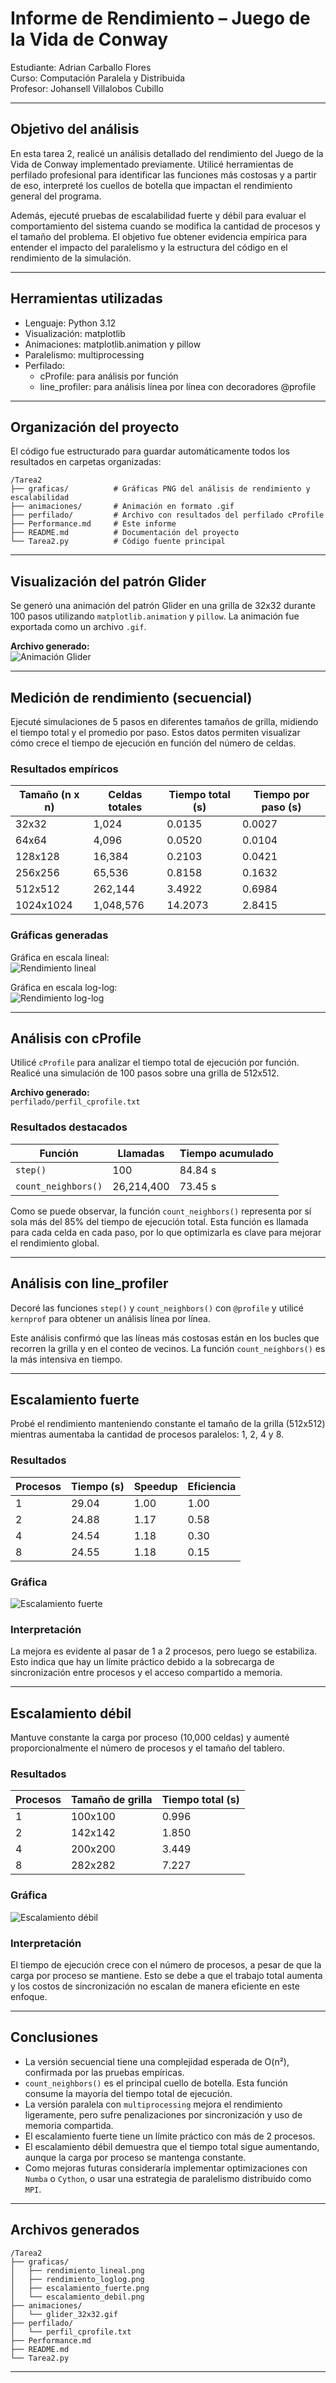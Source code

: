 # Informe de Rendimiento – Juego de la Vida de Conway

Estudiante: Adrian Carballo Flores  
Curso: Computación Paralela y Distribuida  
Profesor: Johansell Villalobos Cubillo  

---

## Objetivo del análisis

En esta tarea 2, realicé un análisis detallado del rendimiento del Juego de la Vida de Conway implementado previamente. Utilicé herramientas de perfilado profesional para identificar las funciones más costosas y a partir de eso, interpreté los cuellos de botella que impactan el rendimiento general del programa.

Además, ejecuté pruebas de escalabilidad fuerte y débil para evaluar el comportamiento del sistema cuando se modifica la cantidad de procesos y el tamaño del problema. El objetivo fue obtener evidencia empírica para entender el impacto del paralelismo y la estructura del código en el rendimiento de la simulación.

---

## Herramientas utilizadas

- Lenguaje: Python 3.12
- Visualización: matplotlib
- Animaciones: matplotlib.animation y pillow
- Paralelismo: multiprocessing
- Perfilado:
  - cProfile: para análisis por función
  - line_profiler: para análisis línea por línea con decoradores @profile

---

## Organización del proyecto

El código fue estructurado para guardar automáticamente todos los resultados en carpetas organizadas:

```
/Tarea2
├── graficas/          # Gráficas PNG del análisis de rendimiento y escalabilidad
├── animaciones/       # Animación en formato .gif
├── perfilado/         # Archivo con resultados del perfilado cProfile
├── Performance.md     # Este informe
├── README.md          # Documentación del proyecto
└── Tarea2.py          # Código fuente principal
```

---

## Visualización del patrón Glider

Se generó una animación del patrón Glider en una grilla de 32x32 durante 100 pasos utilizando `matplotlib.animation` y `pillow`. La animación fue exportada como un archivo `.gif`.

**Archivo generado:**  
![Animación Glider](animaciones/glider_32x32.gif)

---

## Medición de rendimiento (secuencial)

Ejecuté simulaciones de 5 pasos en diferentes tamaños de grilla, midiendo el tiempo total y el promedio por paso. Estos datos permiten visualizar cómo crece el tiempo de ejecución en función del número de celdas.

### Resultados empíricos

| Tamaño (n x n) | Celdas totales | Tiempo total (s) | Tiempo por paso (s) |
|----------------|----------------|------------------|----------------------|
| 32x32          | 1,024          | 0.0135           | 0.0027               |
| 64x64          | 4,096          | 0.0520           | 0.0104               |
| 128x128        | 16,384         | 0.2103           | 0.0421               |
| 256x256        | 65,536         | 0.8158           | 0.1632               |
| 512x512        | 262,144        | 3.4922           | 0.6984               |
| 1024x1024      | 1,048,576      | 14.2073          | 2.8415               |

### Gráficas generadas

Gráfica en escala lineal:  
![Rendimiento lineal](graficas/rendimiento_lineal.png)

Gráfica en escala log-log:  
![Rendimiento log-log](graficas/rendimiento_loglog.png)

---

## Análisis con cProfile

Utilicé `cProfile` para analizar el tiempo total de ejecución por función. Realicé una simulación de 100 pasos sobre una grilla de 512x512.

**Archivo generado:**  
`perfilado/perfil_cprofile.txt`

### Resultados destacados

| Función              | Llamadas    | Tiempo acumulado |
|----------------------|-------------|------------------|
| `step()`             | 100         | 84.84 s          |
| `count_neighbors()`  | 26,214,400  | 73.45 s          |

Como se puede observar, la función `count_neighbors()` representa por sí sola más del 85% del tiempo de ejecución total. Esta función es llamada para cada celda en cada paso, por lo que optimizarla es clave para mejorar el rendimiento global.

---

## Análisis con line_profiler

Decoré las funciones `step()` y `count_neighbors()` con `@profile` y utilicé `kernprof` para obtener un análisis línea por línea.

Este análisis confirmó que las líneas más costosas están en los bucles que recorren la grilla y en el conteo de vecinos. La función `count_neighbors()` es la más intensiva en tiempo.

---

## Escalamiento fuerte

Probé el rendimiento manteniendo constante el tamaño de la grilla (512x512) mientras aumentaba la cantidad de procesos paralelos: 1, 2, 4 y 8.

### Resultados

| Procesos | Tiempo (s) | Speedup | Eficiencia |
|----------|------------|---------|------------|
| 1        | 29.04      | 1.00    | 1.00       |
| 2        | 24.88      | 1.17    | 0.58       |
| 4        | 24.54      | 1.18    | 0.30       |
| 8        | 24.55      | 1.18    | 0.15       |

### Gráfica

![Escalamiento fuerte](graficas/escalamiento_fuerte.png)

### Interpretación

La mejora es evidente al pasar de 1 a 2 procesos, pero luego se estabiliza. Esto indica que hay un límite práctico debido a la sobrecarga de sincronización entre procesos y el acceso compartido a memoria.

---

## Escalamiento débil

Mantuve constante la carga por proceso (10,000 celdas) y aumenté proporcionalmente el número de procesos y el tamaño del tablero.

### Resultados

| Procesos | Tamaño de grilla | Tiempo total (s) |
|----------|------------------|------------------|
| 1        | 100x100          | 0.996            |
| 2        | 142x142          | 1.850            |
| 4        | 200x200          | 3.449            |
| 8        | 282x282          | 7.227            |

### Gráfica

![Escalamiento débil](graficas/escalamiento_debil.png)

### Interpretación

El tiempo de ejecución crece con el número de procesos, a pesar de que la carga por proceso se mantiene. Esto se debe a que el trabajo total aumenta y los costos de sincronización no escalan de manera eficiente en este enfoque.

---

## Conclusiones

- La versión secuencial tiene una complejidad esperada de O(n²), confirmada por las pruebas empíricas.
- `count_neighbors()` es el principal cuello de botella. Esta función consume la mayoría del tiempo total de ejecución.
- La versión paralela con `multiprocessing` mejora el rendimiento ligeramente, pero sufre penalizaciones por sincronización y uso de memoria compartida.
- El escalamiento fuerte tiene un límite práctico con más de 2 procesos.
- El escalamiento débil demuestra que el tiempo total sigue aumentando, aunque la carga por proceso se mantenga constante.
- Como mejoras futuras consideraría implementar optimizaciones con `Numba` o `Cython`, o usar una estrategia de paralelismo distribuido como `MPI`.

---

## Archivos generados

```
/Tarea2
├── graficas/
│   ├── rendimiento_lineal.png
│   ├── rendimiento_loglog.png
│   ├── escalamiento_fuerte.png
│   └── escalamiento_debil.png
├── animaciones/
│   └── glider_32x32.gif
├── perfilado/
│   └── perfil_cprofile.txt
├── Performance.md
├── README.md
└── Tarea2.py
```

---
